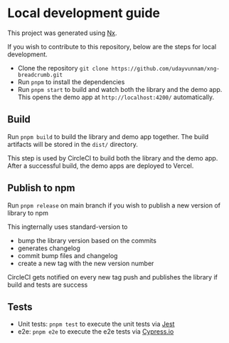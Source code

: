 # Local development guide

This project was generated using [Nx](https://nx.dev).

If you wish to contribute to this repository, below are the steps for local development.

- Clone the repository `git clone https://github.com/udayvunnam/xng-breadcrumb.git`
- Run `pnpm` to install the dependencies
- Run `pnpm start` to build and watch both the library and the demo app. This opens the demo app at `http://localhost:4200/` automatically.

## Build

Run `pnpm build` to build the library and demo app together. The build artifacts will be stored in the `dist/` directory.

This step is used by CircleCI to build both the library and the demo app.
After a successful build, the demo apps are deployed to Vercel.

## Publish to npm

Run `pnpm release` on main branch if you wish to publish a new version of library to npm

This ingternally uses standard-version to

- bump the library version based on the commits
- generates changelog
- commit bump files and changelog
- create a new tag with the new version number

CircleCI gets notified on every new tag push and publishes the library if build and tests are success

## Tests

- Unit tests: `pnpm test` to execute the unit tests via [Jest](https://www.xfive.co/blog/testing-angular-faster-jest/)
- e2e: `pnpm e2e` to execute the e2e tests via [Cypress.io](https://docs.cypress.io/guides/overview/why-cypress.html)
